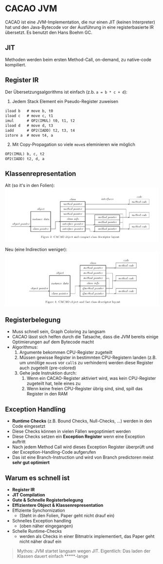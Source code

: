 # CACAO JVM

CACAO ist eine JVM-Implementation, die nur einen JIT (keinen Interpreter) hat und den Java-Bytecode vor der Ausführung in eine registerbasierte IR übersetzt. Es benutzt den Hans Boehm GC.

## JIT
Methoden werden beim ersten Method-Call, on-demand, zu native-code kompiliert.

## Register IR
Der Übersetzungsalgorithms ist einfach (z.b. `a = b * c + d`):
1. Jedem Stack Element ein Pseudo-Register zuweisen
```
iload b   # move b, t0
iload c   # move c, t1
imul      # OP2(IMUL) t0, t1, t2
iload d   # move d, t3
iadd      # OP2(IADD) t2, t3, t4
istore a  # move t4, a
```

2. Mit Copy-Propagation so viele `move`s eleminieren wie möglich

```
OP2(IMUL) b, c, t2
OP2(IADD) t2, d, a
```

## Klassenrepresentation
Alt (so it's in den Folien):
![image caption](assets/015-cacao-classes-old.png)

Neu (eine Indirection weniger):
![image caption](assets/015-cacao-classes-new.png)

## Registerbelegung
- Muss schnell sein, Graph Coloring zu langsam
- CACAO lässt sich helfen durch die Tatsache, dass die JVM bereits einige Optimierungen auf dem Bytecode macht
- Algorithmus:
    1. Argumente bekommen CPU-Register zugeteilt
    2. Müssen gewisse Register in bestimmten CPU-Registern landen (z.B. um unnötige `move`s vor `call`s zu verhindern) werden diese Register auch zugeteilt (pre-colored)
    3. Gehe jede Instruktion durch:
        1. Wenn ein CACAO-Register aktiviert wird, was kein CPU-Register zugeteilt hat, teile eines zu
        2. Wenn keine freien CPU-Register übrig sind, sind, spill das Register in den RAM

## Exception Handling
- **Runtime Checks** (z.B. Bound Checks, Null-Checks, ...) werden in den Code eingesetzt
- Diese Checks können in vielen Fällen wegoptimiert werden
- Diese Checks setzen ein **Exception Register** wenn eine Exception auftritt
- Nach jedem Method Call wird dieses Exception Register überprüft und der Exception-Handling-Code aufgerufen
- Das ist eine Branch-Instruction und wird von Branch predictoren meist **sehr gut optimiert**

## Warum es schnell ist
- **Register IR**
- **JIT Compilation**
- **Gute & Schnelle Registerbelegung**
- **Effizientere Object & Klassenrepresentation**
- Effiziente Synchornization
    * (Steht in den Folien, Paper geht nicht drauf ein)
- Schnelles Exception handling
    * (oben näher eingegangen)
- Schelle Runtime-Checks
    * werden als Checks in einer Bitmatrix implementiert, das Paper geht nicht näher drauf ein

> Mythos: JVM startet langsam wegen JIT.
> Eigentlich: Das laden der Klassen dauert einfach *****-lange